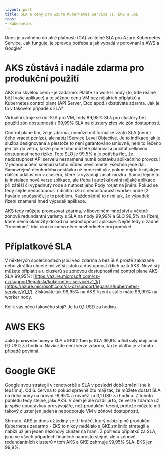 ```yaml
---
layout: post
title: SLA a ceny pro Azure Kubernetes Service vs. EKS a GKE
tags:
- Kubernetes
---
```

Dnes je uvolněno do plné platnosti (GA) volitelné SLA pro Azure Kubernetes Service. Jak funguje, je opravdu potřeba a jak vypadá v porovnání s AWS a Google?

# AKS zůstává i nadále zdarma pro produkční použití
AKS má skvělou cenu - je zadarmo. Platíte za worker nody (to, kde reálně běží vaše aplikace) a to běžnou cenu VM bez nějakých příplatků a Kubernetes control plane (API Server, Etcd apod.) dostáváte zdarma. Jak je to v takovém případě s SLA?

Virtuální stroje se řídí SLA pro VM, tedy 99,95% SLA pro clustery bez použití zón dostupnosti a 99,99% SLA na clustery přes víc zón dostupnosti. 

Control plane tím, že je zdarma, nemůže mít formálně vzato SLA (není z čeho vracet peníze), ale nabízí Service Level Objective. Je to indikace jak je služba designovaná a přestože to není garantováno smluvně, není to řečeno jen tak do větru, takže podle toho můžete plánovat a počítat celkovou dostupnost nebo riziko. Toto SLO je 99,5% a je potřeba říct, že nedostupnost API serveru neznamená nutně odstávku aplikačního provozu! V jednoduchém scénáři si toho vůbec nevšimnete, všechno jede dál. Samozřejmě dlouhodobá odstávka už bude mít vliv, pokud dojde k nějakým dalším událostem v clusteru, které si vyžadují zásah mozku. Samozřejmě to je instalace nové verze aplikace, ale třeba i autoškálování nějaké aplikace při zátěži či vypadnutý node a nutnost jeho Pody rozjet na jiném. Pokud se tedy sejde nedostupnost řídícího uzlu s nedostupností worker node (2 havárie současně), je to problém. Každopádně to není tak, že výpadek řízení znamená hned výpadek aplikace.

AKS tedy můžete provozovat zdarma, v libovolném množství a včetně zónově redundantní varianty s SLA na nody 99,99% a SLO 99,5% na řízení, které nemá okamžitý dopad na nedostupnost aplikace. Nejde tedy o žádné "freemium", trial ukázku nebo něco nevhodného pro produkci.

# Příplatkové SLA
V některých společnostech jsou věci zdarma a bez SLA prostě zakázané nebo zkrátka chcete mít větší jistotu a dostupnost řídích uzlů AKS. Nově si ji můžete připlatit a u clusterů se zónovou dostupností má control plane AKS SLA 99,95%: [https://azure.microsoft.com/cs-cz/support/legal/sla/kubernetes-service/v1_1/](https://azure.microsoft.com/cs-cz/support/legal/sla/kubernetes-service/v1_1/). Získáváte tak 99,95% na AKS řízení a stále máte 99,99% na worker nody.

Kolik vás něco takového stojí? Je to 0,1 USD za hodinu.

# AWS EKS
Jaké je srovnání ceny a SLA s EKS? Tam je SLA 99,9% a řídí uzly stojí také 0,1 USD za hodinu. Navíc zde není verze zdarma, takže platba je v tomto případě povinná.

# Google GKE
Google svou strategii v cenotvorbě a SLA v poslední době změnil (ne k lepšímu). Od 6. června to pokud správně čtu mají tak, že můžete dostat SLA na řídící nody na úrovni 99,95% a rovněž za 0,1 USD za hodinu. Z tohoto pohledu tedy stejné, jako AKS. V čem je ale rozdíl je to, že verze zdarma už je spíše upoutávkou pro vývojáře, než produkční řešení, protože můžete mít takový cluster jen jeden a nepodporuje VM v zónové dostupnosti. 


Shrnuto. AKS je dnes už jediný ze tří hráčů, který nabízí plně produkční Kubernetes zadarmo - EKS to nikdy nedělalo a GKE změnilo strategii a nabízí už jen jeden nezónový cluster na hraní. Z pohledu příplatků za SLA, jsou ve všech případech finančně naprosto stejné, ale u zónově redundantních clusterů v tom AKS a GKE zahrnuje 99,95% SLA, EKS jen 99,9%.